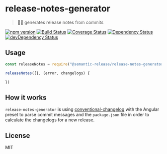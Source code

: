 # release-notes-generator

> 🔩📖 generates release notes from commits

[![npm version](https://badge.fury.io/js/%40semantic-release%2Frelease-notes-generator.svg)](http://badge.fury.io/js/%40semantic-release%2Frelease-notes-generator)
[![Build Status](https://travis-ci.org/semantic-release/release-notes-generator.svg?branch=master)](https://travis-ci.org/semantic-release/release-notes-generator)
[![Coverage Status](https://coveralls.io/repos/semantic-release/release-notes-generator/badge.svg)](https://coveralls.io/r/semantic-release/release-notes-generator)
[![Dependency Status](https://david-dm.org/semantic-release/release-notes-generator.svg)](https://david-dm.org/semantic-release/release-notes-generator)
[![devDependency Status](https://david-dm.org/semantic-release/release-notes-generator/dev-status.svg)](https://david-dm.org/semantic-release/release-notes-generator#info=devDependencies)

## Usage

```js
const releaseNotes = require("@semantic-release/release-notes-generator")

releaseNotes({}, (error, changelogs) {

})
```

## How it works

`release-notes-generator` is using [conventional-changelog](https://www.npmjs.com/package/conventional-changelog) with the Angular preset to parse commit messages and the `package.json` file in order to calculate the changelogs for a new release.

## License

MIT
